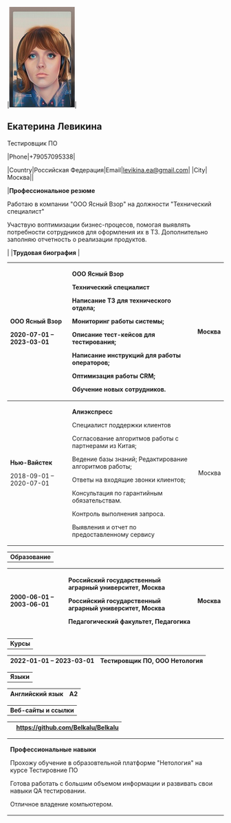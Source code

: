 ﻿|![Photo](new2.jpg)| 

## Екатерина Левикина 
Тестировщик ПО

|Phone|+79057095338|


|Country|Российская Федерация|Email|levikina.ea@gmail.com|
|City|Москва||


|**Профессиональное резюме**</p><p>Работаю в компании "ООО Ясный Взор" на должности "Технический специалист"</p><p>Участвую воптимизации бизнес-процесов, помогая выявлять потребности сотрудников для оформления их в ТЗ. Дополнительно заполняю отчетность о реализации продуктов.</p>|
|**Трудовая биография** |

|<p>**ООО Ясный Взор** </p><p>2020-07-01 – 2023-03-01</p>|<p>**ООО Ясный Взор**</p><p>Технический специалист</p><p>Написание ТЗ для технического отдела;</p><p>Мониторинг работы системы;</p><p>Описание тест-кейсов для тестирования;</p><p>Написание инструкций для работы операторов;</p><p>Оптимизация работы CRM;</p><p>Обучение новых сотрудников.</p>|Москва|
| :- | :- | -: |
|<p>**Нью-Вайстек** </p><p>2018-09-01 – 2020-07-01</p>|<p>**Алиэкспресс**</p><p>Специалист поддержки клиентов</p><p>Согласование алгоритмов работы с партнерами из Китая;</p><p>Ведение базы знаний; Редактирование алгоритмов работы;</p><p>Ответы на входящие звонки клиентов;</p><p>Консультация по гарантийным обязательствам.</p><p>Контроль выполнения запроса.</p><p>Выявления и отчет по предоставленному сервису</p>|Москва|

||
| :- |
|**Образование**|

|<p></p><p>2000-06-01 – 2003-06-01</p>|<p>**Российский государственный аграрный университет, Москва**</p><p>Российский государственный аграрный университет, Москва</p><p>Педагогический факультет, Педагогика</p>|Москва|
| :- | :- | -: |

||
| :- |
|**Курсы**|

|2022-01-01 – 2023-03-01|Тестировщик ПО, ООО Нетология|
| :- | -: |

||
| :- |
|**Языки**|

|Английский язык|A2|
| :-: | :-: |

||
| :- |
|**Веб-сайты и ссылки**|

||https://github.com/Belkalu/Belkalu|
| :-: | :-: |

||
| :- |
|<p>**Профессиональные навыки**</p><p>Прохожу обучение в образовтельной платформе "Нетология" на курсе Тестировние ПО</p><p>Готова работать с большим объемом информации и развивать свои навыки QA тестировании.</p><p>Отличное владение компьютером.</p>|



[def]: 2718602-f08b-4983-8304-5333eb8a162d.001.jpeg
